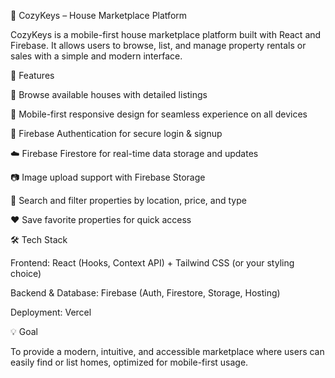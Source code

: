 📌 CozyKeys – House Marketplace Platform

CozyKeys is a mobile-first house marketplace platform built with React and Firebase. It allows users to browse, list, and manage property rentals or sales with a simple and modern interface.

🚀 Features

🏡 Browse available houses with detailed listings

📱 Mobile-first responsive design for seamless experience on all devices

🔐 Firebase Authentication for secure login & signup

☁️ Firebase Firestore for real-time data storage and updates

📷 Image upload support with Firebase Storage

🔎 Search and filter properties by location, price, and type

❤️ Save favorite properties for quick access

🛠️ Tech Stack

Frontend: React (Hooks, Context API) + Tailwind CSS (or your styling choice)

Backend & Database: Firebase (Auth, Firestore, Storage, Hosting)

Deployment: Vercel

💡 Goal

To provide a modern, intuitive, and accessible marketplace where users can easily find or list homes, optimized for mobile-first usage.
